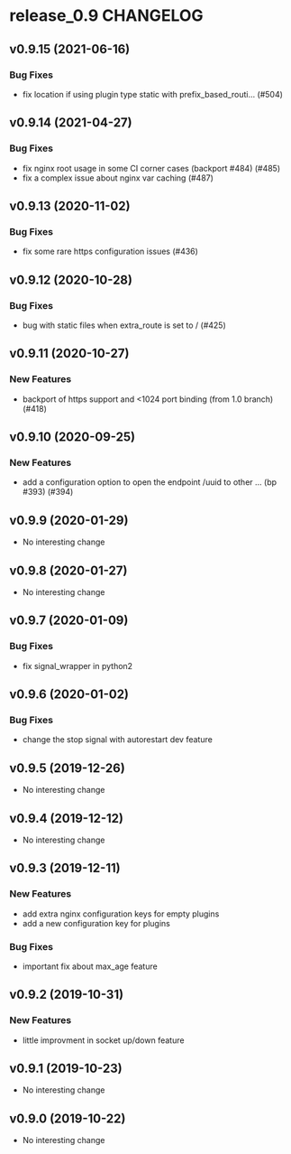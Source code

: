 # release_0.9 CHANGELOG

## v0.9.15 (2021-06-16)

### Bug Fixes

- fix location if using plugin type static with prefix_based_routi… (#504)

## v0.9.14 (2021-04-27)

### Bug Fixes

- fix nginx root usage in some CI corner cases (backport #484) (#485)
- fix a complex issue about nginx var caching (#487)

## v0.9.13 (2020-11-02)

### Bug Fixes

- fix some rare https configuration issues (#436)

## v0.9.12 (2020-10-28)

### Bug Fixes

- bug with static files when extra_route is set to / (#425)

## v0.9.11 (2020-10-27)

### New Features

- backport of https support and <1024 port binding (from 1.0 branch) (#418)

## v0.9.10 (2020-09-25)

### New Features

- add a configuration option to open the endpoint /uuid to other … (bp #393) (#394)

## v0.9.9 (2020-01-29)

- No interesting change

## v0.9.8 (2020-01-27)

- No interesting change

## v0.9.7 (2020-01-09)

### Bug Fixes

- fix signal_wrapper in python2

## v0.9.6 (2020-01-02)

### Bug Fixes

- change the stop signal with autorestart dev feature

## v0.9.5 (2019-12-26)

- No interesting change

## v0.9.4 (2019-12-12)

- No interesting change

## v0.9.3 (2019-12-11)

### New Features

- add extra nginx configuration keys for empty plugins
- add a new configuration key for plugins

### Bug Fixes

- important fix about max_age feature

## v0.9.2 (2019-10-31)

### New Features

- little improvment in socket up/down feature

## v0.9.1 (2019-10-23)

- No interesting change

## v0.9.0 (2019-10-22)

- No interesting change


